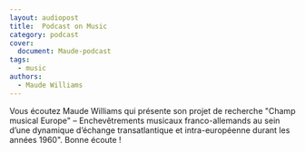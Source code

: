 ```yaml
---
layout: audiopost
title:  Podcast on Music
category: podcast
cover:
  document: Maude-podcast  
tags:
  - music
authors:
  - Maude Williams
---
```


Vous écoutez Maude Williams qui présente son projet de recherche "Champ musical Europe" – Enchevêtrements musicaux franco-allemands au sein d’une dynamique d’échange transatlantique et intra-européenne durant les années 1960". Bonne écoute !

<!-- more -->
